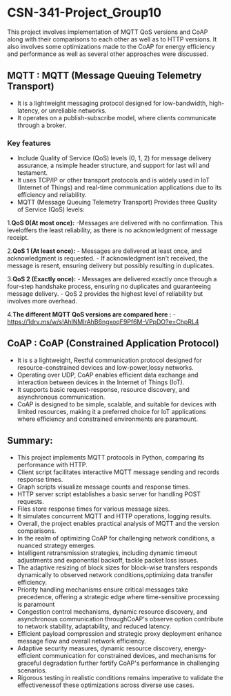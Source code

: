 # CSN-341-Project_Group10
This project involves implementation of MQTT QoS versions and CoAP along with their
comparisons to each other as well as to HTTP versions. It also involves some
optimizations made to the CoAP for energy efficiency and performance as well as
several other approaches were discussed.
## MQTT : MQTT (Message Queuing Telemetry Transport) 
- It is a lightweight messaging protocol designed for low-bandwidth, high-latency, or unreliable networks.
- It operates on a publish-subscribe model, where clients communicate through a broker.
### Key features
  - Include Quality of Service (QoS) levels (0, 1, 2) for message delivery assurance, a nsimple header structure, and support for last will and testament.
  - It uses TCP/IP or other transport protocols and is widely used in IoT (Internet of Things) and real-time communication applications due to its efficiency and reliability.
  - MQTT (Message Queuing Telemetry Transport) Provides three Quality of Service (QoS) levels:

1.**QoS 0(At most once):**
    -Messages are delivered with no confirmation. This leveloffers the least reliability, as there is no acknowledgment of message receipt.
    
2.**QoS 1 (At least once):**
    - Messages are delivered at least once, and acknowledgment is requested.
    - If acknowledgment isn't received, the message is resent, ensuring delivery but possibly resulting in duplicates.
  
3.**QoS 2 (Exactly once):**
    - Messages are delivered exactly once through a four-step handshake process, ensuring no duplicates and guaranteeing message delivery.
    - QoS 2 provides the highest level of reliability but involves more overhead.
   
4.**The different MQTT QoS versions are compared here :**
      -https://1drv.ms/w/s!AhlNMIrAhB6ngxoqF9Pf6M-VPpDO?e=ChpRL4
      
## CoAP : CoAP (Constrained Application Protocol)
- It is s a lightweight, Restful communication protocol designed for resource-constrained devices and low-power,lossy networks.
- Operating over UDP, CoAP enables efficient data exchange and interaction between devices in the Internet of Things (IoT).
- It supports basic request-response, resource discovery, and asynchronous communication. 
- CoAP is designed to be simple, scalable, and suitable for devices with limited resources, making it a preferred choice for IoT applications where efficiency
and constrained environments are paramount.

## Summary: 
- This project implements MQTT protocols in Python, comparing its performance with HTTP.
- Client script facilitates interactive MQTT message sending and records response times.
- Graph scripts visualize message counts and response times.
- HTTP server script establishes a basic server for handling POST requests.
- Files store response times for various message sizes.
- It simulates concurrent MQTT and HTTP operations, logging results.
- Overall, the project enables practical analysis of MQTT and the version comparisons.
- In the realm of optimizing CoAP for challenging network conditions, a nuanced strategy emerges.
- Intelligent retransmission strategies, including dynamic timeout adjustments and exponential backoff, tackle packet loss issues.
- The adaptive resizing of block sizes for block-wise transfers responds dynamically to observed network conditions,optimizing data transfer efficiency.
- Priority handling mechanisms ensure critical messages take precedence, offering a strategic edge where time-sensitive processing is paramount
- Congestion control mechanisms, dynamic resource discovery, and asynchronous communication throughCoAP's observe option contribute to network stability, adaptability, and reduced latency.
- Efficient payload compression and strategic proxy deployment enhance message flow and overall network efficiency.
- Adaptive security measures, dynamic resource discovery, energy-efficient communication for constrained devices, and mechanisms for graceful degradation further fortify CoAP's performance in challenging scenarios.
- Rigorous testing in realistic conditions remains imperative to validate the effectivenessof these optimizations across diverse use cases.
